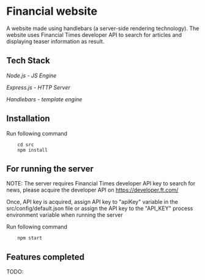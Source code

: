 # Financial website

A website made using handlebars (a server-side rendering technology). The website uses Financial Times developer API to search for articles and displaying teaser information as result.
## Tech Stack
*Node.js - JS Engine*

*Express.js - HTTP Server*

*Handlebars - template engine*


## Installation
Run following command
```
    cd src
    npm install
```

## For running the server
NOTE: The server requires Financial Times developer API key to search for news, please acquire the developer API on https://developer.ft.com/

Once, API key is acquired, assign API key to "apiKey" variable in the src/config/default.json file or assign the API key to the "API_KEY" process environment variable when running the server

Run following command
```
    npm start
```

## Features completed
TODO: